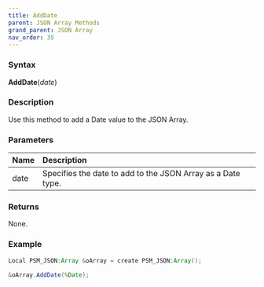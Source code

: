 ```yaml
---
title: AddDate
parent: JSON Array Methods
grand_parent: JSON Array
nav_order: 35
---
```


### [](#header-3)Syntax

**AddDate**(_date_)

### [](#header-3)Description

Use this method to add a Date value to the JSON Array.

### [](#header-3)Parameters

| Name           | Description                                                                    |
|:---------------|:-------------------------------------------------------------------------------|
| date           | Specifies the date to add to the JSON Array as a Date type.                    |


### [](#header-3)Returns

None.

### [](#header-3)Example

```java
Local PSM_JSON:Array &oArray = create PSM_JSON:Array();
   
&oArray.AddDate(%Date);
```
